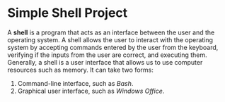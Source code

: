 # Simple Shell Project

A **shell** is a program that acts as an interface between the user and the operating system. A shell allows the user to interact with the operating system by accepting commands entered by the user from the keyboard, verifying if the inputs from the user are correct, and executing them. Generally, a shell is a user interface that allows us to use computer resources such as memory. It can take two forms:

1. Command-line interface, such as *Bash*.
2. Graphical user interface, such as *Windows Office*.

